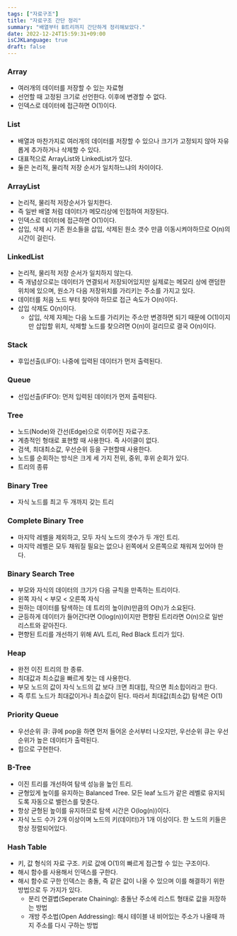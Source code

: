```yaml
---
tags: ["자료구조"]  
title: "자료구조 간단 정리"  
summary: "배열부터 B트리까지 간단하게 정리해보았다."  
date: 2022-12-24T15:59:31+09:00  
isCJKLanguage: true  
draft: false  
---
```

### Array
* 여러개의 데이터를 저장할 수 있는 자료형
* 선언할 때 고정된 크기로 선언한다. 이후에 변경할 수 없다.
* 인덱스로 데이터에 접근하면 O(1)이다.

### List
* 배열과 마찬가지로 여러개의 데이터를 저장할 수 있으나 크기가 고정되지 않아 자유롭게 추가하거나 삭제할 수 있다.
* 대표적으로 ArrayList와 LinkedList가 있다.
* 둘은 논리적, 물리적 저장 순서가 일치하느냐의 차이이다.

### ArrayList
* 논리적, 물리적 저장순서가 일치한다.
* 즉 일반 배열 처럼 데이터가 메모리상에 인접하여 저장된다.
* 인덱스로 데이터에 접근하면 O(1)이다.
* 삽입, 삭제 시 기존 원소들을 삽입, 삭제된 원소 갯수 만큼 이동시켜야하므로 O(n)의 시간이 걸린다.

### LinkedList
* 논리적, 물리적 저장 순서가 일치하지 않는다.
* 즉 개념상으로는 데이터가 연결되서 저장되어있지만 실제로는 메모리 상에 랜덤한 위치에 있으며, 원소가 다음 저장위치를 가리키는 주소를 가지고 있다.
* 데이터를 처음 노드 부터 찾아야 하므로 접근 속도가 O(n)이다.
* 삽입 삭제도 O(n)이다.
    * 삽입, 삭제 자체는 다음 노드를 가리키는 주소만 변경하면 되기 때문에 O(1)이지만 삽입할 위치, 삭제할 노드를 찾으려면 O(n)이 걸리므로 결국 O(n)이다.


### Stack
* 후입선출(LIFO): 나중에 입력된 데이터가 먼저 출력된다.

### Queue
* 선입선출(FIFO): 먼저 입력된 데이터가 먼저 출력된다.

### Tree
* 노드(Node)와 간선(Edge)으로 이루어진 자료구조.
* 계층적인 형태로 표현할 때 사용한다. 즉 사이클이 없다.
* 검색, 최대최소값, 우선순위 등을 구현할때 사용한다.
* 노드를 순회하는 방식은 크게 세 가지 전위, 중위, 후위 순회가 있다.
* 트리의 종류

### Binary Tree
* 자식 노드를 최고 두 개까지 갖는 트리

### Complete Binary Tree
* 마지막 레벨을 제외하고, 모두 자식 노드의 갯수가 두 개인 트리.
* 마지막 레벨은 모두 채워질 필요는 없으나 왼쪽에서 오른쪽으로 채워져 있어야 한다.

### Binary Search Tree
* 부모와 자식의 데이터의 크기가 다음 규칙을 만족하는 트리이다.
* 왼쪽 자식 < 부모 < 오른쪽 자식
* 원하는 데이터를 탐색하는 데 트리의 높이(h)만큼의 O(h)가 소요된다.
* 균등하게 데이터가 들어간다면 O(log(n))이지만 편향된 트리라면 O(n)으로 일반 리스트와 같아진다.
* 편향된 트리를 개선하기 위해 AVL 트리, Red Black 트리가 있다.

### Heap
* 완전 이진 트리의 한 종류.
* 최대값과 최소값을 빠르게 찾는 데 사용한다.
* 부모 노드의 값이 자식 노드의 값 보다 크면 최대힙, 작으면 최소힙이라고 한다.
* 즉 루트 노드가 최대값이거나 최소값이 된다. 따라서 최대값(최소값) 탐색은 O(1)

### Priority Queue
* 우선순위 큐: 큐에 pop을 하면 먼저 들어온 순서부터 나오지만, 우선순위 큐는 우선순위가 높은 데이터가 출력된다.
* 힙으로 구현한다.

### B-Tree
* 이진 트리를 개선하여 탐색 성능을 높인 트리.
* 균형있게 높이를 유지하는 Balanced Tree. 모든 leaf 노드가 같은 레벨로 유지되도록 자동으로 밸런스를 맞춘다.
* 항상 균형된 높이를 유지하므로 탐색 시간은 O(log(n))이다.
* 자식 노드 수가 2개 이상이며 노드의 키(데이터)가 1개 이상이다. 한 노드의 키들은 항상 정렬되어있다.

### Hash Table
* 키, 값 형식의 자료 구조. 키로 값에 O(1)의 빠르게 접근할 수 있는 구조이다.
* 해시 함수를 사용해서 인덱스를 구한다.
* 해시 함수로 구한 인덱스는 충돌, 즉 같은 값이 나올 수 있으며 이를 해결하기 위한 방법으로 두 가지가 있다.
    * 분리 연결볍(Seperate Chaining): 충돌난 주소에 리스트 형태로 값을 저장하는 방법
    * 개방 주소법(Open Addressing): 해시 테이블 내 비어있는 주소가 나올때 까지 주소를 다시 구하는 방법
